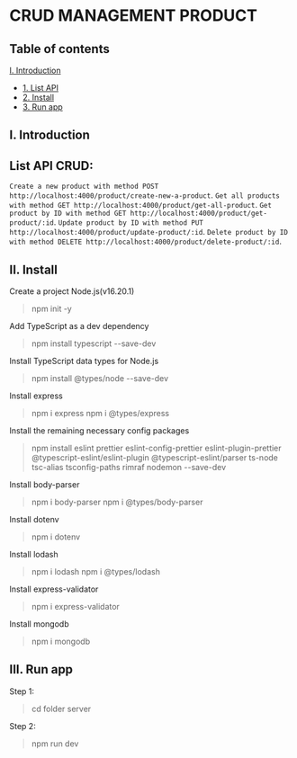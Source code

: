 # CRUD MANAGEMENT PRODUCT

## Table of contents

[I. Introduction](#introduction)

- [1. List API](#listapi)
- [2. Install](#install)
- [3. Run app](#runapp)

<a name="introduction"></a>

## I. Introduction

## List API CRUD:

`Create a new product with method POST http://localhost:4000/product/create-new-a-product`.
`Get all products with method GET http://localhost:4000/product/get-all-product`.
`Get product by ID with method GET http://localhost:4000/product/get-product/:id`.
`Update product by ID with method PUT http://localhost:4000/product/update-product/:id`.
`Delete product by ID with method DELETE http://localhost:4000/product/delete-product/:id`.

<a name="install"></a>

## II. Install

Create a project Node.js(v16.20.1)

> npm init -y

Add TypeScript as a dev dependency

> npm install typescript --save-dev

Install TypeScript data types for Node.js

> npm install @types/node --save-dev

Install express

> npm i express
> npm i @types/express

Install the remaining necessary config packages

> npm install eslint prettier eslint-config-prettier eslint-plugin-prettier @typescript-eslint/eslint-plugin @typescript-eslint/parser ts-node tsc-alias tsconfig-paths rimraf nodemon --save-dev

Install body-parser

> npm i body-parser
> npm i @types/body-parser

Install dotenv

> npm i dotenv

Install lodash

> npm i lodash
> npm i @types/lodash

Install express-validator

> npm i express-validator

Install mongodb

> npm i mongodb

<a name="runapp"></a>

## III. Run app

Step 1:

> cd folder server

Step 2:

> npm run dev

